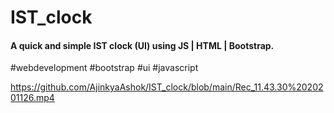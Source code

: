 # IST_clock
#### A quick and simple IST clock (UI) using JS | HTML | Bootstrap.
 #webdevelopment #bootstrap #ui #javascript
 
https://github.com/AjinkyaAshok/IST_clock/blob/main/Rec_11.43.30%2020201126.mp4
